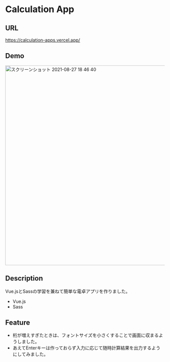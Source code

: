 # Calculation App
## URL
https://calculation-apps.vercel.app/

## Demo
<img width="632" alt="スクリーンショット 2021-08-27 18 46 40" src="https://user-images.githubusercontent.com/77483402/131108195-789b5960-2bf2-4169-8518-be9c843f2995.png">

## Description
Vue.jsとSassの学習を兼ねて簡単な電卓アプリを作りました。

- Vue.js
- Sass

## Feature
- 桁が増えすぎたときは、フォントサイズを小さくすることで画面に収まるようしました。
- あえてEnterキーは作っておらず入力に応じて随時計算結果を出力するようにしてみました。

